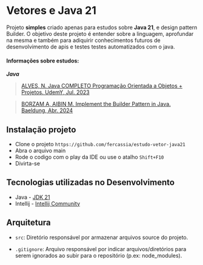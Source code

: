 # Vetores e Java 21

Projeto __simples__ criado apenas para estudos sobre __Java 21__, e design pattern Builder. O objetivo deste projeto é entender sobre a linguagem, aprofundar na mesma e também para adiquirir conhecimentos futuros de desenvolvimento de apis e testes testes automatizados com o java.

#### Informações sobre estudos:
___Java___
> [ALVES, N. Java COMPLETO Programação Orientada a Objetos + Projetos. UdemY, Jul. 2023](https://www.udemy.com/course/java-curso-completo)

> [BORZAM A, AIBIN M. Implement the Builder Pattern in Java. Baeldung, Abr. 2024](https://www.baeldung.com/java-builder-pattern)

## Instalação projeto

- Clone o projeto `https://github.com/fercassia/estudo-vetor-java21`
- Abra o arquivo main
- Rode o codigo com o play da IDE ou use o atalho `Shift+F10` 
- Divirta-se

## Tecnologias utilizadas no Desenvolvimento

- Java - [JDK 21](https://www.oracle.com/java/technologies/javase/jdk21-archive-downloads.html)
- Intellij - [Intellij Community](https://www.jetbrains.com/idea/)

## Arquitetura

- `src`: Diretório responsável por armazenar arquivos source do projeto.
    
- `.gitignore`: Arquivo responsável por indicar arquivos/diretórios para serem ignorados ao subir para o repositório (p.ex: node_modules).

